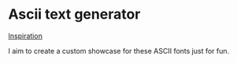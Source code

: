 # Ascii text generator

[Inspiration](https://patorjk.com/software/taag/#p=display&h=3&f=Rectangles&t=Type%20Something%20)

I aim to create a custom showcase for these ASCII fonts just for fun.
